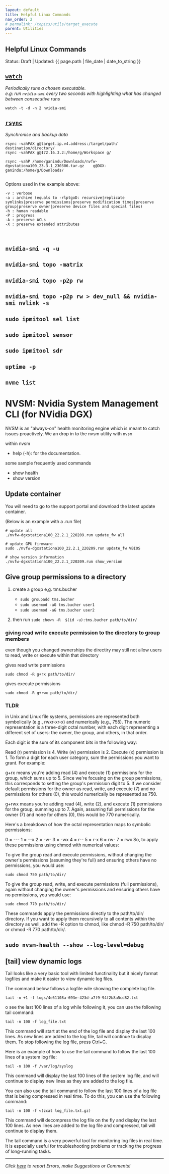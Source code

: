 ```yaml
---
layout: default
title: Helpful Linux Commands  
nav_order: 2 
# permalink: /topics/utils/target_execute
parent: Utilities
---
```


## Helpful Linux Commands

Status: Draft | Updated: {{ page.path | file_date | date_to_string }}



## [`watch`][WATCH]

*Periodically runs a chosen executable. <br/>
e.g: run `nvidia-smi` every two seconds with highlighting what has changed between consecutive runs*

```
watch -t -d -n 2 nvidia-smi
```


## [`rsync`][RSYNC]

*Synchronise and backup data*

```
rsync -vahPAX g@target.ip.v4.address:/target/path/ destination/directory/
rsync -vahPAX g@172.16.3.2:/home/g/Workspace g/

rsync -vahP /home/ganindu/Downloads/nvfw-dgxstationa100_23.3.1_230306.tar.gz    g@DGX-ganindu:/home/g/Downloads/


```

Options used in the example above:

```
-v : verbose
-a : archive (equals to -rlptgoD: recursive|replicate symlinks|preserve permissions|preserve modification times|preserve group|preserve owner|preserve device files and special files)
-h : human readable 
-P : progress
-A : preserve ACLs
-X : preserve extended attributes
```

<br />
 

## `nvidia-smi -q -u`

## `nvidia-smi topo -matrix` 

## `nvidia-smi topo -p2p rw`

## `nvidia-smi topo -p2p rw > dev_null && nvidia-smi nvlink -s`

## `sudo ipmitool sel list`

## `sudo ipmitool sensor`

## `sudo ipmitool sdr`

## `uptime -p` 

## `nvme list` 

# NVSM: Nvidia System Management CLI (for NVidia DGX)

NVSM is an "always-on" health monitoring engine which is meant to catch issues proactively. We an drop in to the nvsm utility with `nvsm`

within nvsm

* help (-h): for the documentation.

some sample frequently used commands 

* show health
* show version

## Update container 

You will need to go to the support portal and download the latest update container.

(Below is an example with a .run file)

```
# update all
./nvfw-dgxstationa100_22.2.1_220209.run update_fw all

# update GPU firmware
sudo ./nvfw-dgxstationa100_22.2.1_220209.run update_fw VBIOS

# show version information 
./nvfw-dgxstationa100_22.2.1_220209.run show_version

```


## Give group permissions to a directory 

1. create a group e,g. tms.bucher
    * `sudo groupadd tms.bucher`
    * `sudo usermod -aG tms.bucher user1`
    * `sudo usermod -aG tms.bucher user2`

2. then run `sudo chown -R  $(id -u):tms.bucher path/to/dir/` 

### giving read write execute permission to the directory to group members 

even though you changed ownerships the directiry may still not allow users to read, write or execute within that directory 

gives read write permissions 

```
sudo chmod -R g+rx path/to/dir/
```

gives execute permissions 
```
sudo chmod -R g+rwx path/to/dir/
```
### TLDR
in Unix and Linux file systems, permissions are represented both symbolically (e.g., rwxr-xr-x) and numerically (e.g., 755). The numeric representation is a three-digit octal number, with each digit representing a different set of users: the owner, the group, and others, in that order.

Each digit is the sum of its component bits in the following way:

Read (r) permission is 4.
Write (w) permission is 2.
Execute (x) permission is 1.
To form a digit for each user category, sum the permissions you want to grant. For example:

g+rx means you're adding read (4) and execute (1) permissions for the group, which sums up to 5. Since we're focusing on the group permissions, this corresponds to setting the group's permission digit to 5. If we consider default permissions for the owner as read, write, and execute (7) and no permissions for others (0), this would numerically be represented as 750.

g+rwx means you're adding read (4), write (2), and execute (1) permissions for the group, summing up to 7. Again, assuming full permissions for the owner (7) and none for others (0), this would be 770 numerically.

Here's a breakdown of how the octal representation maps to symbolic permissions:

0 = ---
1 = --x
2 = -w-
3 = -wx
4 = r--
5 = r-x
6 = rw-
7 = rwx
So, to apply these permissions using chmod with numerical values:

To give the group read and execute permissions, without changing the owner's permissions (assuming they're full) and ensuring others have no permissions, you would use:

```
sudo chmod 750 path/to/dir/
```
To give the group read, write, and execute permissions (full permissions), again without changing the owner's permissions and ensuring others have no permissions, you would use:

```
sudo chmod 770 path/to/dir/
```

These commands apply the permissions directly to the path/to/dir/ directory. If you want to apply them recursively to all contents within the directory as well, add the -R option to chmod, like chmod -R 750 path/to/dir/ or chmod -R 770 path/to/dir/.



## `sudo nvsm-health --show --log-level=debug`





## [tail] view dynamic logs 

Tail looks like a very basic tool with limited functinality but it nicely format logfiles and make it easier to view dynamic log files.

The command below follows a logfile wile showing the complete log file.
 


```
tail -n +1 -f logs/4e51108a-693e-423d-a7f9-94f2b8a5cd82.txt 
```

o see the last 100 lines of a log while following it, you can use the following tail command:
```
tail -n 100 -f log_file.txt
```
This command will start at the end of the log file and display the last 100 lines. As new lines are added to the log file, tail will continue to display them. To stop following the log file, press Ctrl+C.

Here is an example of how to use the tail command to follow the last 100 lines of a system log file:
```
tail -n 100 -f /var/log/syslog
```
This command will display the last 100 lines of the system log file, and will continue to display new lines as they are added to the log file.

You can also use the tail command to follow the last 100 lines of a log file that is being compressed in real time. To do this, you can use the following command:
```
tail -n 100 -f <(zcat log_file.txt.gz)
```
This command will decompress the log file on the fly and display the last 100 lines. As new lines are added to the log file and compressed, tail will continue to display them.

The tail command is a very powerful tool for monitoring log files in real time. It is especially useful for troubleshooting problems or tracking the progress of long-running tasks.


---
*Click [here][ERRORS-SUGGESTIONS] to report Errors, make Suggestions or Comments!*

[WATCH]: https://man7.org/linux/man-pages/man1/watch.1.html
[RSYNC]: https://man7.org/linux/man-pages/man1/rsync.1.html


[ERRORS-SUGGESTIONS]: https://github.com/ganindu7/deepnotes/issues

<!-- Latex in markdown -->
<script src="https://cdn.mathjax.org/mathjax/latest/MathJax.js?config=TeX-AMS-MML_HTMLorMML" type="text/javascript"></script>
<!-- $$ \nabla_\boldsymbol{x} J(\boldsymbol{x}) $$ -->

